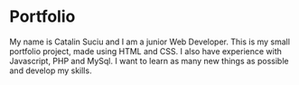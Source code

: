 # Portfolio
My name is Catalin Suciu and I am a junior Web Developer. This is my small portfolio project, made using HTML and CSS. I also have experience with Javascript, PHP and MySql. I want to learn as many new things as possible and develop my skills.
